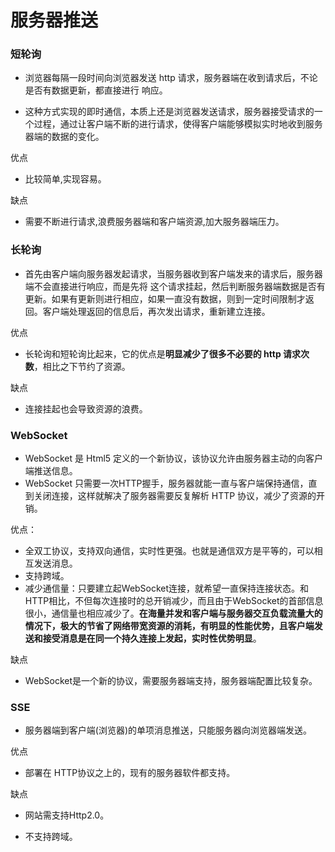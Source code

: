 # 服务器推送

### 短轮询

- 浏览器每隔一段时间向浏览器发送 http 请求，服务器端在收到请求后，不论是否有数据更新，都直接进行 响应。

- 这种方式实现的即时通信，本质上还是浏览器发送请求，服务器接受请求的一个过程，通过让客户端不断的进行请求，使得客户端能够模拟实时地收到服务器端的数据的变化。 

优点

- 比较简单,实现容易。

缺点

- 需要不断进行请求,浪费服务器端和客户端资源,加大服务器端压力。

### 长轮询

- 首先由客户端向服务器发起请求，当服务器收到客户端发来的请求后，服务器端不会直接进行响应，而是先将 这个请求挂起，然后判断服务器端数据是否有更新。如果有更新则进行相应，如果一直没有数据，则到一定时间限制才返回。客户端处理返回的信息后，再次发出请求，重新建立连接。

优点

- 长轮询和短轮询比起来，它的优点是**明显减少了很多不必要的 http 请求次数**，相比之下节约了资源。

缺点

- 连接挂起也会导致资源的浪费。

### WebSocket

- WebSocket 是 Html5 定义的一个新协议，该协议允许由服务器主动的向客户端推送信息。
- WebSocket 只需要一次HTTP握手，服务器就能一直与客户端保持通信，直到关闭连接，这样就解决了服务器需要反复解析 HTTP 协议，减少了资源的开销。

优点：
- 全双工协议，支持双向通信，实时性更强。也就是通信双方是平等的，可以相互发送消息。
- 支持跨域。
- 减少通信量：只要建立起WebSocket连接，就希望一直保持连接状态。和HTTP相比，不但每次连接时的总开销减少，而且由于WebSocket的首部信息很小，通信量也相应减少了。**在海量并发和客户端与服务器交互负载流量大的情况下，极大的节省了网络带宽资源的消耗，有明显的性能优势，且客户端发送和接受消息是在同一个持久连接上发起，实时性优势明显**。

缺点

- WebSocket是一个新的协议，需要服务器端支持，服务器端配置比较复杂。

### SSE

- 服务器端到客户端(浏览器)的单项消息推送，只能服务器向浏览器端发送。

优点

- 部署在 HTTP协议之上的，现有的服务器软件都支持。

缺点

- 网站需支持Http2.0。

- 不支持跨域。

  